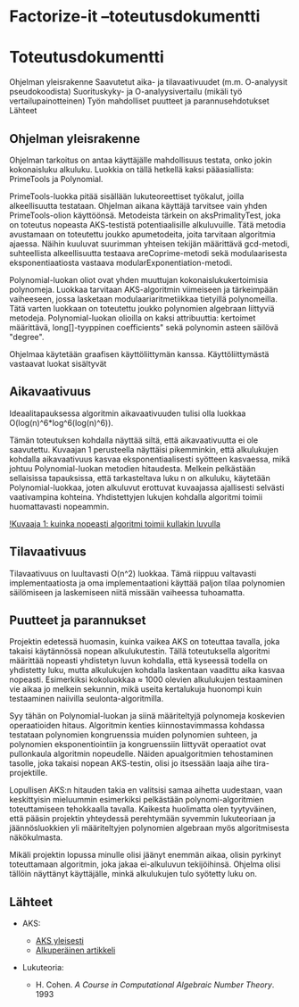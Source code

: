 # Factorize-it –toteutusdokumentti

# Toteutusdokumentti

Ohjelman yleisrakenne
Saavutetut aika- ja tilavaativuudet (m.m. O-analyysit pseudokoodista)
Suorituskyky- ja O-analyysivertailu (mikäli työ vertailupainotteinen)
Työn mahdolliset puutteet ja parannusehdotukset
Lähteet


## Ohjelman yleisrakenne

Ohjelman tarkoitus on antaa käyttäjälle mahdollisuus testata, onko jokin kokonaisluku alkuluku. Luokkia on tällä hetkellä kaksi pääasiallista: PrimeTools ja Polynomial.

PrimeTools-luokka pitää sisällään lukuteoreettiset työkalut, joilla alkeellisuutta testataan. Ohjelman aikana käyttäjä tarvitsee vain yhden PrimeTools-olion käyttöönsä. Metodeista tärkein on aksPrimalityTest, joka on toteutus nopeasta AKS-testistä potentiaalisille alkuluvuille. Tätä metodia avustamaan on toteutettu joukko apumetodeita, joita tarvitaan algoritmia ajaessa. Näihin kuuluvat suurimman yhteisen tekijän määrittävä gcd-metodi, suhteellista alkeellisuutta testaava areCoprime-metodi sekä modulaarisesta eksponentiaatiosta vastaava modularExponentiation-metodi.

Polynomial-luokan oliot ovat yhden muuttujan kokonaislukukertoimisia polynomeja. Luokkaa tarvitaan AKS-algoritmin viimeiseen ja tärkeimpään vaiheeseen, jossa lasketaan modulaariaritmetiikkaa tietyillä polynomeilla. Tätä varten luokkaan on toteutettu joukko polynomien algebraan liittyviä metodeja. Polynomial-luokan olioilla on kaksi attribuuttia: kertoimet määrittävä, long[]-tyyppinen coefficients" sekä polynomin asteen säilövä "degree".

Ohjelmaa käytetään graafisen käyttöliittymän kanssa. Käyttöliittymästä vastaavat luokat
sisältyvät

## Aikavaativuus

Ideaalitapauksessa algoritmin aikavaativuuden tulisi olla luokkaa O(log(n)^6*log^6(log(n)^6)).

Tämän toteutuksen kohdalla näyttää siltä, että aikavaativuutta ei ole saavutettu.
Kuvaajan 1 perusteella näyttäisi pikemminkin, että alkulukujen kohdalla
aikavaativuus kasvaa eksponentiaalisesti syötteen kasvaessa, mikä johtuu
Polynomial-luokan metodien hitaudesta. Melkein pelkästään sellaisissa tapauksissa, että
tarkasteltava luku n on alkuluku, käytetään Polynomial-luokkaa, joten alkuluvut
erottuvat kuvaajassa ajallisesti selvästi vaativampina kohteina. Yhdistettyjen
lukujen kohdalla algoritmi toimii huomattavasti nopeammin.

[!Kuvaaja 1: kuinka nopeasti algoritmi toimii kullakin luvulla](documentation/first1000primetimes.png)

## Tilavaativuus

Tilavaativuus on luultavasti O(n^2) luokkaa. Tämä riippuu valtavasti implementaatiosta
ja oma implementaationi käyttää paljon tilaa polynomien säilömiseen ja laskemiseen niitä
missään vaiheessa tuhoamatta.

## Puutteet ja parannukset

Projektin edetessä huomasin, kuinka vaikea AKS on toteuttaa tavalla, joka
takaisi käytännössä nopean alkulukutestin. Tällä toteutuksella algoritmi määrittää
nopeasti yhdistetyn luvun kohdalla, että kyseessä todella on yhdistetty luku, mutta
alkulukujen kohdalla laskentaan vaadittu aika kasvaa nopeasti. Esimerkiksi kokoluokkaa
≈ 1000 olevien alkulukujen testaaminen vie aikaa jo melkein sekunnin, mikä useita kertalukuja
huonompi kuin testaaminen naiivilla seulonta-algoritmilla.

Syy tähän on Polynomial-luokan ja siinä määriteltyjä polynomeja koskevien operaatioiden
hitaus. Algoritmin kenties kiinnostavimmassa kohdassa testataan polynomien kongruenssia
muiden polynomien suhteen, ja polynomien eksponentiointiin ja kongruenssiin liittyvät
operaatiot ovat pullonkaula algoritmin nopeudelle. Näiden apualgoritmien tehostaminen tasolle,
joka takaisi nopean AKS-testin, olisi jo itsessään laaja aihe tira-projektille.

Lopullisen AKS:n hitauden takia en valitsisi samaa aihetta uudestaan, vaan
keskittyisin mieluummin esimerkiksi pelkästään polynomi-algoritmien toteuttamiseen
tehokkaalla tavalla. Kaikesta huolimatta olen tyytyväinen, että pääsin projektin
yhteydessä perehtymään syvemmin lukuteoriaan ja jäännösluokkien yli määriteltyjen
polynomien algebraan myös algoritmisesta näkökulmasta.

Mikäli projektin lopussa minulle olisi jäänyt enemmän aikaa, olisin pyrkinyt toteuttamaan
algoritmin, joka jakaa ei-alkuluvun tekijöihinsä. Ohjelma olisi tällöin näyttänyt
käyttäjälle, minkä alkulukujen tulo syötetty luku on.



## Lähteet

* AKS:
	* [AKS yleisesti](https://en.wikipedia.org/wiki/AKS_primality_test)
	* [Alkuperäinen artikkeli](http://annals.math.princeton.edu/2004/160-2/p12)

* Lukuteoria:
	* H. Cohen. _A Course in Computational Algebraic Number Theory_. 1993
